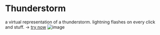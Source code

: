# Thunderstorm

a virtual representation of a thunderstorm. lightning flashes on every click and stuff. -> [try now](https://abdurrafey-amir.github.io/thunderstorm-web/)
![image](https://github.com/user-attachments/assets/d628510a-24b7-4ae2-8cb2-b29c8bac1a66)
